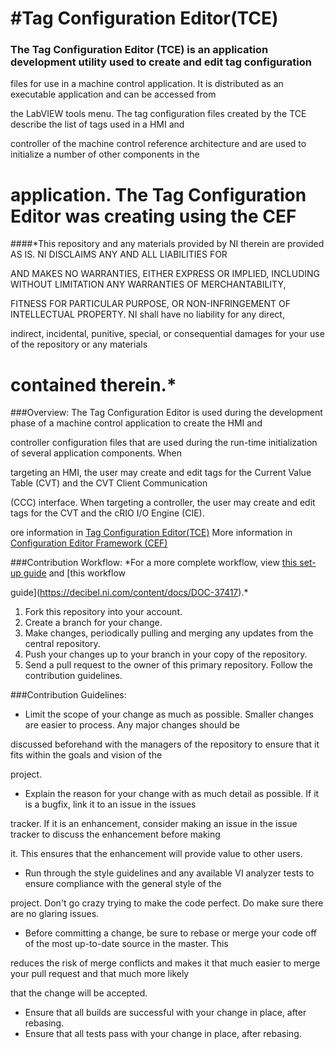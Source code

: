 #Tag Configuration Editor(TCE)
================
### The Tag Configuration Editor (TCE) is an application development utility used to create and edit tag configuration 

files for use in a machine control application. It is distributed as an executable application and can be accessed from 

the LabVIEW tools menu. The tag configuration files created by the TCE describe the list of tags used in a HMI and 

controller of the machine control reference architecture and are used to initialize a number of other components in the 

application.
 The Tag Configuration Editor was creating using the CEF
================
####*This repository and any materials provided by NI therein are provided AS IS. NI DISCLAIMS ANY AND ALL LIABILITIES FOR 

AND MAKES NO WARRANTIES, EITHER EXPRESS OR IMPLIED, INCLUDING WITHOUT LIMITATION ANY WARRANTIES OF MERCHANTABILITY, 

FITNESS FOR  PARTICULAR PURPOSE, OR NON-INFRINGEMENT OF INTELLECTUAL PROPERTY. NI shall have no liability for any direct, 

indirect, incidental, punitive, special, or consequential damages for your use of the repository or any materials 

contained therein.*
================

###Overview:
The Tag Configuration Editor is used during the development phase of a machine control application to create the HMI and 

controller configuration files that are used during the run-time initialization of several application components. When 

targeting an HMI, the user may create and edit tags for the Current Value Table (CVT) and the CVT Client Communication 

(CCC) interface. When targeting a controller, the user may create and edit tags for the CVT and the cRIO I/O Engine (CIE).
 
ore information in [Tag Configuration Editor(TCE)](http://www.ni.com/example/30331/en/)
More information in [Configuration Editor Framework (CEF)](http://www.ni.com/example/51881/en/)


 
###Contribution Workflow:
*For a more complete workflow, view [this set-up guide](https://decibel.ni.com/content/docs/DOC-37416) and [this workflow 

guide](https://decibel.ni.com/content/docs/DOC-37417).*

1. Fork this repository into your account.
2. Create a branch for your change.
3. Make changes, periodically pulling and merging any updates from the central repository.
4. Push your changes up to your branch in your copy of the repository.
5. Send a pull request to the owner of this primary repository. Follow the contribution guidelines.
 
###Contribution Guidelines:
- Limit the scope of your change as much as possible. Smaller changes are easier to process. Any major changes should be 

discussed beforehand with the managers of the repository to ensure that it fits within the goals and vision of the 

project.
- Explain the reason for your change with as much detail as possible. If it is a bugfix, link it to an issue in the issues 

tracker. If it is an enhancement, consider making an issue in the issue tracker to discuss the enhancement before making 

it. This ensures that the enhancement will provide value to other users.
- Run through the style guidelines and any available VI analyzer tests to ensure compliance with the general style of the 

project. Don't go crazy trying to make the code perfect. Do make sure there are no glaring issues.
- Before committing a change, be sure to rebase or merge your code off of the most up-to-date source in the master. This 

reduces the risk of merge conflicts and makes it that much easier to merge your pull request and that much more likely 

that the change will be accepted.
- Ensure that all builds are successful with your change in place, after rebasing.
- Ensure that all tests pass with your change in place, after rebasing.
